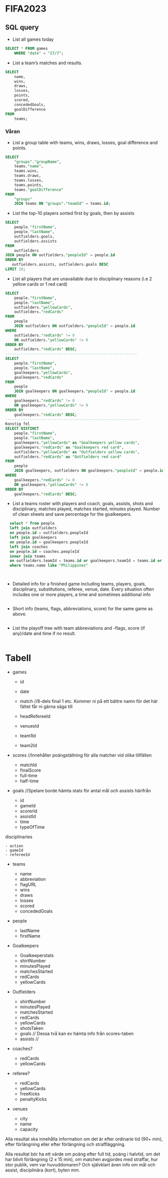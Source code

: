 # FIFA2023
## SQL query
- List all games today
```SQL
SELECT * FROM games
	WHERE "date" = "27/7";
```
- List a team’s matches and results.
```SQL
SELECT
    name,
    wins,
    draws,
    losses,
    points,
    scored,
    concededGoals,
    goalDifference
FROM
    teams;
```
### Våran
- List a group table with teams, wins, draws, losses, goal difference and points.
```SQL
SELECT
    "groups"."groupName",
    teams."name",
    teams.wins,
    teams.draws,
    teams.losses,
    teams.points,
    teams."goalDifference"
FROM
    "groups"
    JOIN teams ON "groups"."teamId" = teams.id;
```
- List the top-10 players sorted first by goals, then by assists
```SQL
SELECT
	people."firstName",
	people."lastName",
    outfielders.goals,
    outfielders.assists
FROM
    outfielders
JOIN people ON outfielders."peopleId" = people.id
ORDER BY
   outfielders.assists, outfielders.goals DESC
LIMIT 10;
```
- List all players that are unavailable due to disciplinary reasons (i.e 2 yellow cards or 1 red card)
```SQL
SELECT
    people."firstName",
    people."lastName",
    outfielders."yellowCards",
    outfielders."redCards"
FROM
    people
    JOIN outfielders ON outfielders."peopleId" = people.id
WHERE
    outfielders."redCards" != 0
    OR outfielders."yellowCards" != 0
ORDER BY
    outfielders."redCards" DESC;
-----------------------------------------------------------
SELECT
    people."firstName",
    people."lastName",
    goalkeepers."yellowCards",
    goalkeepers."redCards"
FROM
    people
    JOIN goalkeepers ON goalkeepers."peopleId" = people.id
WHERE
    goalkeepers."redCards" != 0
    OR goalkeepers."yellowCards" != 0
ORDER BY
    goalkeepers."redCards" DESC;
------------------------------------------------------------
Konstig fel
SELECT DISTINCT 
    people."firstName",
    people."lastName",
    goalkeepers."yellowCards" as "Goalkeepers yellow cards",
    goalkeepers."redCards" as "Goalkeepers red card",
    outfielders."yellowCards" as "Outfielders yellow cards",
    outfielders."redCards" as "Outfielders red card"
FROM
    people
    JOIN goalkeepers, outfielders ON goalkeepers."peopleId" = people.id or outfielders."peopleId" = people.id
WHERE
    goalkeepers."redCards" != 0
    OR goalkeepers."yellowCards" != 0
ORDER BY
    goalkeepers."redCards" DESC;
```
- List a teams roster with players and coach, goals, assists, shots and disciplinary, matches played, matches started, minutes played. Number of clean sheets and save percentage for the goalkeepers.
```SQL
  select * from people
  left join outfielders
  on people.id = outfielders.peopleId
  left join goalkeepers
  on people.id = goalkeepers.peopleId
  left join coaches
  on people.id = coaches.peopleId
  inner join teams
  on outfielders.teamId = teams.id or goalkeepers.teamId = teams.id or coaches.teamId = teams.id
  where teams.name like "Philippines"




```
- Detailed info for a finished game including teams, players, goals, disciplinary, substitutions, referee, venue, date. Every situation often includes one or more players, a time and sometimes additional info
```SQL

```
- Short info (teams, flags, abbreviations, score) for the same game as above.
```SQL

```
- List the playoff tree with team abbreviations and -flags, score (if any)/date and time if no result.
```SQL

```
# Tabell
- games

  - id
  - date
  - match //8-dels final 1 etc. Kommer ni på ett bättre namn för det här fältet får ni gärna säga till

  - headRefereeId
  - venuesId
  - team1Id
  - team2Id

- scores //Innehåller poängställning för alla matcher vid olika tillfällen

  - matchId
  - finalScore
  - full-time
  - half-time

- goals //Spelare borde hämta stats för antal mål och assists härifrån
  - id
  - gameId
  - scorerId
  - assistId
  - time
  - typeOfTime

disciplinaries

    - action
    - gameId
    - refereeId

- teams

  - name
  - abbreviation
  - flagURL
  - wins
  - draws
  - losses
  - scored
  - concededGoals

- people
  - lastName
  - firstName
- Goalkeepers
  - Goalkeeperstats
  - shirtNumber
  - minutesPlayed
  - matchesStarted
  - redCards
  - yellowCards
- Outfielders
  - shirtNumber
  - minutesPlayed
  - matchesStarted
  - redCards
  - yellowCards
  - shotsTaken
  - goals // Dessa två kan ev hämta info från scores-taben
  - assists //
- coaches?
  - redCards
  - yellowCards
- referee?
  - redCards
  - yellowCards
  - freeKicks
  - penaltyKicks
- venues
  - city
  - name
  - capacity

<!-- - schedule
    - name
    - Date -->

Alla resultat ska innehålla information om det är efter ordinarie tid (90+ min), efter förlängning eller efter förlängning och straffläggning.

Alla resultat bör ha ett värde om poäng efter full tid, poäng i halvtid, om det har blivit förlängning (2 x 15 min), om matchen avgjordes med straffar, hur stor publik, vem var huvuddomaren? Och självklart även info om mål och assist, disciplinära (kort), byten mm.
